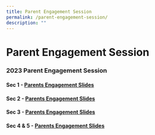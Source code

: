 ```yaml
---
title: Parent Engagement Session
permalink: /parent-engagement-session/
description: ""
---
```

Parent Engagement Session
=========================

### **2023 Parent Engagement Session**

#### Sec 1 - [Parents Engagement Slides](/files/Parents%20Engagment%20Slides%20for%20Sec%201_updated%2019%20Jan.pdf)
#### Sec 2 - [Parents Engagement Slides](/files/2023_Sec%202%20Parents%20Engagement%20Session.pdf)

#### Sec 3 - [Parents Engagement Slides](/files/Secondary%203%20Parent%20Engagement%20Session_Website.pdf)
#### Sec 4 & 5 - [Parents Engagement Slides](/files/Secondary%204%20and%205%20Parent%20Engagement%20Session_website.pdf)